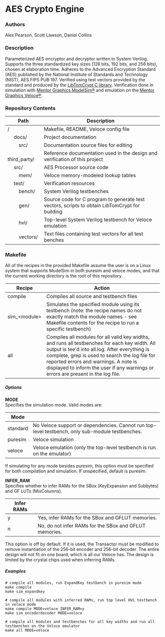 # AES Crypto Engine 

### Authors

Alex Pearson, Scott Lawson, Daniel Collins

### Description

Parameterized AES encryptor and decryptor written in System Verilog. Supports the three standardized key sizes (128 bits, 192 bits, and 256 bits), chosen at elaboration time. Adheres to the Advanced Encryption Standard (AES) published by the National Institute of Standards and Technology (NIST), AES FIPS PUB 197. Verified using test vectors provided by the standard and produced by the [LibTomCrypt C library](https://github.com/libtom/libtomcrypt). Verification done in simulation with [Mentor Graphics ModelSim&reg;](https://www.mentor.com/products/fv/modelsim/) and emulation on the [Mentor Graphics Veloce&reg;](https://www.mentor.com/products/fv/emulation-systems/).

### Repository Contents

| Path                      | Description
|---------------------------|------------
| /                         | Makefile, README, Veloce config file
| &emsp; docs/              | Project documentation
| &emsp;&emsp; src/         | Documentation source files for editing
| &emsp;&emsp; third_party/ | Reference documentation used in the design and verification of this project
| &emsp; src/               | AES Processor source code
| &emsp;&emsp; mem/         | Veloce memory-modeled lookup tables
| &emsp; test/              | Verification resources
| &emsp;&emsp; bench/       | System Verilog testbenches
| &emsp;&emsp; gen/         | Source code for C program to generate test vectors, scripts to obtain LibTomCrypt for building
| &emsp;&emsp; hvl/         | Top-level System Verilog testbench for Veloce emulation
| &emsp;&emsp; vectors/     | Text files containing test vectors for all test benches

### Makefile

All of the recipes in the provided Makefile assume the user is on a Linux system that supports ModelSim in both puresim and veloce modes, and that the current working directory is the root of this repository.

| Recipe        | Action
|---------------| ------
| compile       | Compiles all source and testbench files
| sim_\<module\> | Simulates the specified module using its testbench (note: the recipe names do not exactly match the module names - see Makefile contents for the recipe to run a specific testbench)
| all           | Compiles all modules for all valid key widths, and runs all testbenches for each key width. All output is tee'd into all.log. After everything is complete, grep is used to search the log file for reported errors and warnings. A note is displayed to inform the user if any warnings or errors are present in the log file.

##### Options

**MODE**  
Specifies the simulation mode. Valid modes are:

| Mode     ||
|----------|---
| standard | No Veloce support or dependencies. Cannot run top-level testbench, only sub-module testbenches.
| puresim  | Veloce simulation 
| veloce   | Veloce emulation (only the top-level testbench is run on the emulator)

If simulating for any mode besides puresim, this option must be specified for both compilation and simulation. If unspecified, default is puresim.

**INFER_RAM**  
Specifies whether to infer RAMs for the SBox (KeyExpansion and Subbytes) and GF LUTs (MixColumns).

| Infer RAMs ||
|------------|---
| y          | Yes, infer RAMs for the SBox and GFLUT memories.
| n          | No, do not infer RAMs for the SBox and GFLUT memories.

This option is off by default. If it is used, the Transactor must be modified to remove instantiation of the 256-bit encoder and 256-bit decoder. The entire design will not fit on one board, which is all our Veloce has. The design is limited by the crystal chips used when inferring RAMs.

##### Examples

    # compile all modules, run ExpandKey testbench in puresim mode
    make compile
    make sim_expandkey
    
    # compile all modules with inferred RAMs, run top level HVL testbench in veloce mode
    make compile MODE=veloce INFER_RAM=y
    make sim_encoderdecoder MODE=veloce

    # compile all modules and testbenches for all key widths and run all testbenches on the Veloce emulator
    make all MODE=veloce

